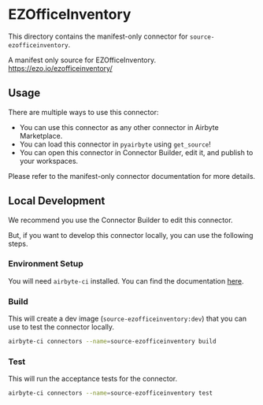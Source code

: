 # EZOfficeInventory
This directory contains the manifest-only connector for `source-ezofficeinventory`.

A manifest only source for EZOfficeInventory. https://ezo.io/ezofficeinventory/

## Usage
There are multiple ways to use this connector:
- You can use this connector as any other connector in Airbyte Marketplace.
- You can load this connector in `pyairbyte` using `get_source`!
- You can open this connector in Connector Builder, edit it, and publish to your workspaces.

Please refer to the manifest-only connector documentation for more details.

## Local Development
We recommend you use the Connector Builder to edit this connector.

But, if you want to develop this connector locally, you can use the following steps.

### Environment Setup
You will need `airbyte-ci` installed. You can find the documentation [here](airbyte-ci).

### Build
This will create a dev image (`source-ezofficeinventory:dev`) that you can use to test the connector locally.
```bash
airbyte-ci connectors --name=source-ezofficeinventory build
```

### Test
This will run the acceptance tests for the connector.
```bash
airbyte-ci connectors --name=source-ezofficeinventory test
```

